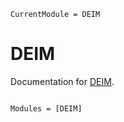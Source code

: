 ```@meta
CurrentModule = DEIM
```

# DEIM

Documentation for [DEIM](https://github.com/FHoltorf/DEIM.jl).

```@index
```

```@autodocs
Modules = [DEIM]
```
